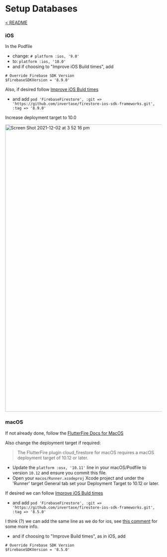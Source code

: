 # Setup Databases

[< README](../README.md)

### iOS

In the Podfile

- change: `# platform :ios, '9.0'`
- to: `platform :ios, '10.0'`
- and if choosing to "Improve iOS Build times", add

```
# Override Firebase SDK Version
$FirebaseSDKVersion = '8.9.0'
```

Also, if desired follow [Improve iOS Buld times](https://firebase.flutter.dev/docs/overview#improve-ios-build-times)

- and add `pod 'FirebaseFirestore', :git => 'https://github.com/invertase/firestore-ios-sdk-frameworks.git', :tag => '8.9.0'`

Increase deployment target to 10.0

<img width="920" alt="Screen Shot 2021-12-02 at 3 52 16 pm" src="https://user-images.githubusercontent.com/1059276/144367276-6b2a678f-fbb4-400d-b78b-419c469cfacc.png">


### macOS

If not already done, follow the [FlutterFire Docs for MacOS](https://firebase.flutter.dev/docs/installation/macos)

Also change the deployment target if required:

> The FlutterFire plugin cloud_firestore for macOS requires a macOS deployment target of 10.12 or later.

- Update the `platform :osx, '10.11'` line in your macOS/Podfile to version `10.12` and ensure you commit this file.
- Open your `macos/Runner.xcodeproj` Xcode project and under the 'Runner' target General tab set your Deployment Target to 10.12 or later.


If desired we can follow [Improve iOS Buld times](https://firebase.flutter.dev/docs/overview#improve-ios-build-times)

- and add `pod 'FirebaseFirestore', :git => 'https://github.com/invertase/firestore-ios-sdk-frameworks.git', :tag => '8.5.0'`

I think (?) we can add the same line as we do for ios, see [this comment](https://github.com/FirebaseExtended/flutterfire/issues/2751#issuecomment-761557158) for some more info.

- and if choosing to "Improve Build times", as in iOS, add

```
# Override Firebase SDK Version
$FirebaseSDKVersion = '8.5.0'
```
